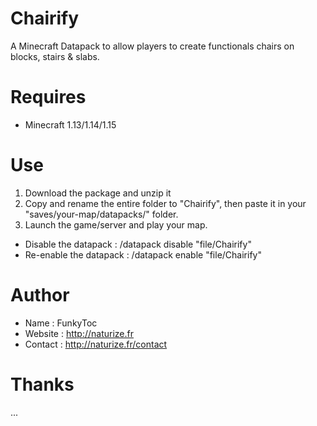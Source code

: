 # Chairify
A Minecraft Datapack to allow players to create functionals chairs on blocks, stairs & slabs.

# Requires 
- Minecraft 1.13/1.14/1.15

# Use
1. Download the package and unzip it
2. Copy and rename the entire folder to "Chairify", then paste it in your "saves/your-map/datapacks/" folder.
3. Launch the game/server and play your map.

- Disable the datapack : /datapack disable "file/Chairify"
- Re-enable the datapack : /datapack enable "file/Chairify"

# Author
- Name : FunkyToc 
- Website : http://naturize.fr
- Contact : http://naturize.fr/contact

# Thanks 
...
